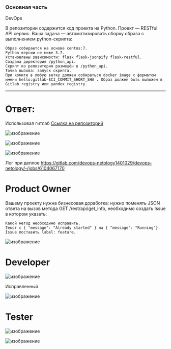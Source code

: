 ### Основная часть
DevOps

В репозитории содержится код проекта на Python. Проект — RESTful API сервис. Ваша задача — автоматизировать сборку образа с выполнением python-скрипта:

    Образ собирается на основе centos:7.
    Python версии не ниже 3.7.
    Установлены зависимости: flask flask-jsonpify flask-restful.
    Создана директория /python_api.
    Скрипт из репозитория размещён в /python_api.
    Точка вызова: запуск скрипта.
    При комите в любую ветку должен собираться docker image с форматом имени hello:gitlab-$CI_COMMIT_SHORT_SHA . Образ должен быть выложен в Gitlab registry или yandex registry.
----
# Ответ:
Использовал гитлаб
[Ссылка на репозиторий](https://gitlab.com/devops-netology1401029/devops-netology)

![изображение](https://github.com/Vadim-Nazarov/netologi/assets/107613708/7380a6e2-0fed-4bd8-ad73-6d64ff654568)

![изображение](https://github.com/Vadim-Nazarov/netologi/assets/107613708/143637a9-037f-4273-8b2d-b6d34bec4bc9)

![изображение](https://github.com/Vadim-Nazarov/netologi/assets/107613708/ba4c1555-5ffb-4243-b1bd-d6f1d2532aee)

Лог при деплое
https://gitlab.com/devops-netology1401029/devops-netology/-/jobs/6104067170


# Product Owner

Вашему проекту нужна бизнесовая доработка: нужно поменять JSON ответа на вызов метода GET /rest/api/get_info, необходимо создать Issue в котором указать:

    Какой метод необходимо исправить.
    Текст с { "message": "Already started" } на { "message": "Running"}.
    Issue поставить label: feature.

![изображение](https://github.com/Vadim-Nazarov/netologi/assets/107613708/790e40dd-f29d-4bbe-968a-13e90a07c540)

# Developer

![изображение](https://github.com/Vadim-Nazarov/netologi/assets/107613708/a8392463-ed85-4477-a105-16260184fbaf)

Исправленный

![изображение](https://github.com/Vadim-Nazarov/netologi/assets/107613708/acf2a10d-8018-400e-9a60-c3268cb2b8f7)

# Tester

![изображение](https://github.com/Vadim-Nazarov/netologi/assets/107613708/11d859f8-08a2-4e8a-aa15-fb7c4b958524)

![изображение](https://github.com/Vadim-Nazarov/netologi/assets/107613708/92fc1ffa-de9d-4096-85c1-d6469fcd9cb4)






